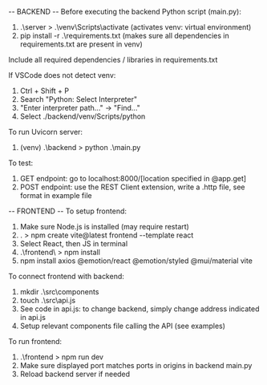 -- BACKEND --
Before executing the backend Python script (main.py):
1. .\server > .\venv\Scripts\activate (activates venv: virtual environment)
2. pip install -r .\requirements.txt (makes sure all dependencies in requirements.txt are present in venv)

Include all required dependencies / libraries in requirements.txt

If VSCode does not detect venv:
1. Ctrl + Shift + P
2. Search "Python: Select Interpreter"
3. "Enter interpreter path..." -> "Find..."
4. Select ./backend/venv/Scripts/python

To run Uvicorn server:
1. (venv) .\backend > python .\main.py

To test:
1. GET endpoint: go to localhost:8000/[location specified in @app.get]
2. POST endpoint: use the REST Client extension, write a .http file, see format in example file

-- FRONTEND --
To setup frontend:
1. Make sure Node.js is installed (may require restart)
2. . > npm create vite@latest frontend --template react
3. Select React, then JS in terminal
4. .\frontend\ > npm install
5. npm install axios @emotion/react @emotion/styled @mui/material vite

To connect frontend with backend:
1. mkdir .\src\components
2. touch .\src\api.js
3. See code in api.js: to change backend, simply change address indicated in api.js
4. Setup relevant components file calling the API (see examples)

To run frontend:
1. .\frontend > npm run dev
2. Make sure displayed port matches ports in origins in backend main.py
3. Reload backend server if needed
